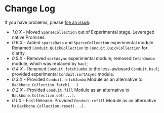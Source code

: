 # Change Log

If you have problems, please [file an issue](https://github.com/pwagener/backbone.conduit/issues).

- *1.0.X* - Moved `SparseCollection` out of Experimental stage.  Leveraged native Promises.
- *0.6.X* - Added `sparseData` and `SparseCollection` experimental module.  Renamed `Conduit.QuickCollection` to `Conduit.QuickCollection` for clarity.
- *0.5.X* - Removed `sortAsync` experimental module; removed `fetchJumbo` module, which was replaced by `haul`;
- *0.4.X* - Renamed `Conduit.fetchJumbo` to the less-awkward `Conduit.haul`; provided experimental `Conduit.sortAsync` module.
- *0.3.X* - Provided `Conduit.fetchJumbo` Module as an alternative to `Backbone.Collection.fetch(...)`
- *0.2.X* - Provided `Conduit.fill` Module as an alternative to `Backbone.Collection.set(...)`.
- *0.1.X* - First Release. Provided `Conduit.refill` Module as an alternative to `Backbone.Collection.reset(...)`.